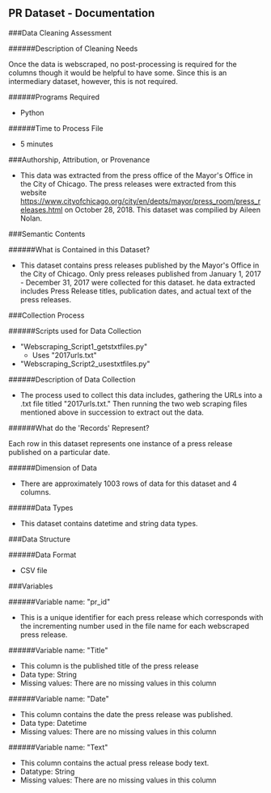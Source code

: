 PR Dataset - Documentation
-----
###Data Cleaning Assessment

######Description of Cleaning Needs

Once the data is webscraped, no post-processing is required for the columns though it would be helpful to have some. Since this is an intermediary dataset, however, this is not required. 

######Programs Required

- Python

######Time to Process File

- 5 minutes

###Authorship, Attribution, or Provenance

- This data was extracted from the press office of the Mayor's Office in the City of Chicago. The press releases were extracted from this website https://www.cityofchicago.org/city/en/depts/mayor/press_room/press_releases.html on October 28, 2018. This dataset was compilied by Aileen Nolan.


###Semantic Contents

######What is Contained in this Dataset?

- This dataset contains press releases published by the Mayor's Office in the City of Chicago. Only press releases published from January 1, 2017 - December 31, 2017 were collected for this dataset. he data extracted includes Press Release titles, publication dates, and actual text of the press releases. 

###Collection Process

######Scripts used for Data Collection

- "Webscraping_Script1_getstxtfiles.py" 
	- Uses "2017urls.txt"
- "Webscraping_Script2_usestxtfiles.py" 
 
######Description of Data Collection

- The process used to collect this data includes, gathering the URLs into a .txt file titled "2017urls.txt." Then running the two web scraping files mentioned above in succession to extract out the data.  

######What do the 'Records' Represent?

Each row in this dataset represents one instance of a press release published on a particular date. 


######Dimension of Data

- There are approximately 1003 rows of data for this dataset and 4 columns.

######Data Types

- This dataset contains datetime and string data types.


###Data Structure

######Data Format

- CSV file

###Variables

######Variable name: "pr_id"
- This is a unique identifier for each press release which corresponds with the incrementing number used in the file name for each webscraped press release.

######Variable name: "Title"

- This column is the published title of the press release 
- Data type: String
- Missing values: There are no missing values in this column
 
######Variable name: "Date"

- This column contains the date the press release was published.
- Data type: Datetime
- Missing values: There are no missing values in this column

######Variable name: "Text"

- This column contains the actual press release body text.
- Datatype: String
- Missing values: There are no missing values in this column



